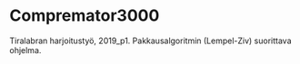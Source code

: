 # Compremator3000
Tiralabran harjoitustyö, 2019_p1. Pakkausalgoritmin (Lempel-Ziv) suorittava ohjelma.
